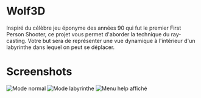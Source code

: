 # Wolf3D
Inspiré du célèbre jeu éponyme des années 90 qui fut le premier First Person Shooter, ce projet vous permet d'aborder la technique du ray-casting. Votre but sera de représenter une vue dynamique à l'intérieur d'un labyrinthe dans lequel on peut se déplacer.
# Screenshots
![](https://image.noelshack.com/fichiers/2019/27/2/1562066661-65964121-2294979877387156-906115357880614912-n.png "Mode normal")
![](https://image.noelshack.com/fichiers/2019/27/2/1562066661-65811979-496326564242792-3152240016529293312-n.png "Mode labyrinthe")
![](https://image.noelshack.com/fichiers/2019/27/2/1562066661-65907971-413389942590429-7883948006985170944-n.png "Menu help affiché")
